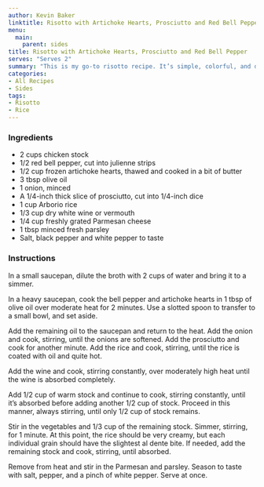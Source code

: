 ```yaml
---
author: Kevin Baker
linktitle: Risotto with Artichoke Hearts, Prosciutto and Red Bell Pepper
menu:
  main:
    parent: sides
title: Risotto with Artichoke Hearts, Prosciutto and Red Bell Pepper
serves: "Serves 2"
summary: "This is my go-to risotto recipe. It’s simple, colorful, and delicious."
categories:
- All Recipes
- Sides
tags:
- Risotto
- Rice
---
```

### Ingredients

<div class="ingredient-list">

* 2 cups chicken stock  
* 1/2 red bell pepper, cut into julienne strips  
* 1/2 cup frozen artichoke hearts, thawed and cooked in a bit of butter  
* 3 tbsp olive oil  
* 1 onion, minced  
* A 1/4-inch thick slice of prosciutto, cut into 1/4-inch dice  
* 1 cup Arborio rice  
* 1/3 cup dry white wine or vermouth  
* 1/4 cup freshly grated Parmesan cheese  
* 1 tbsp minced fresh parsley  
* Salt, black pepper and white pepper to taste  

</div>

### Instructions
In a small saucepan, dilute the broth with 2 cups of water and bring it to a simmer.

In a heavy saucepan, cook the bell pepper and artichoke hearts in 1 tbsp of olive oil over moderate heat for 2 minutes.  Use a slotted spoon to transfer to a small bowl, and set aside.

Add the remaining oil to the saucepan and return to the heat. Add the onion and cook, stirring, until the onions are softened. Add the prosciutto and cook for another minute. Add the rice and cook, stirring, until the rice is coated with oil and quite hot.  

Add the wine and cook, stirring constantly, over moderately high heat until the wine is absorbed completely. 

Add 1/2 cup of warm stock and continue to cook, stirring constantly, until it’s absorbed before adding another 1/2 cup of stock. Proceed in this manner, always stirring, until only 1/2 cup of stock remains.

Stir in the vegetables and 1/3 cup of the remaining stock. Simmer, stirring, for 1 minute. At this point, the rice should be very creamy, but each individual grain should have the slightest al dente bite. If needed, add the remaining stock and cook, stirring, until absorbed. 

Remove from heat and stir in the Parmesan and parsley. Season to taste with salt, pepper, and a pinch of white pepper. Serve at once.